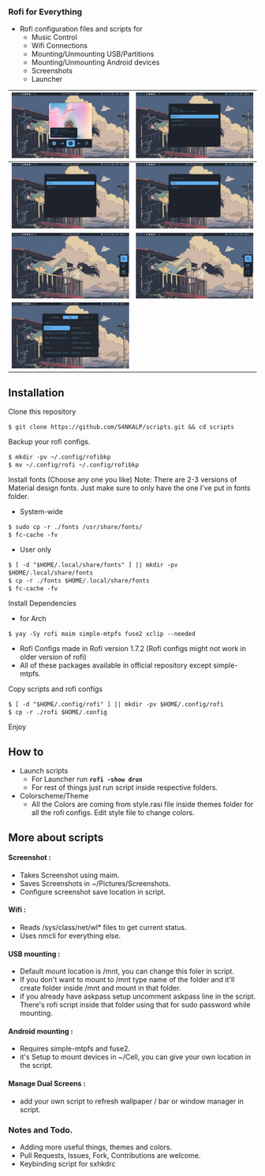 ### Rofi for Everything

* Rofi configuration files and scripts for
  - Music Control
  - Wifi Connections  
  - Mounting/Unmounting USB/Partitions
  - Mounting/Unmounting Android devices
  - Screenshots
  - Launcher


|![img](https://github.com/niraj998/niraj998/blob/main/assets/Rofi/Music.png)|![img](https://github.com/niraj998/niraj998/blob/main/assets/Rofi/Wifi.png)|
|-|-|
|![img](https://github.com/niraj998/niraj998/blob/main/assets/Rofi/USBmount.png)|![img](https://github.com/niraj998/niraj998/blob/main/assets/Rofi/AndroidMount.png)|
|![img](https://github.com/niraj998/niraj998/blob/main/assets/Rofi/Screens.png)|![img](https://github.com/niraj998/niraj998/blob/main/assets/Rofi/Screenshot.png)|
|![img](https://github.com/niraj998/niraj998/blob/main/assets/Rofi/Launcher.png)|

## Installation
Clone this repository
```
$ git clone https://github.com/S4NKALP/scripts.git && cd scripts
```

Backup your rofi configs. 
```
$ mkdir -pv ~/.config/rofibkp
$ mv ~/.config/rofi ~/.config/rofibkp
```
Install fonts (Choose any one you like)
Note: There are 2-3 versions of Material design fonts. Just make sure to only have the one I've put in fonts folder. 
  - System-wide
```
$ sudo cp -r ./fonts /usr/share/fonts/
$ fc-cache -fv
```
  - User only
```
$ [ -d "$HOME/.local/share/fonts" ] || mkdir -pv $HOME/.local/share/fonts
$ cp -r ./fonts $HOME/.local/share/fonts
$ fc-cache -fv
```

Install Dependencies
  - for Arch 
```
$ yay -Sy rofi maim simple-mtpfs fuse2 xclip --needed
```
  - Rofi Configs made in Rofi version 1.7.2 (Rofi configs might not work in older version of rofi)
  - All of these packages available in official repository except simple-mtpfs.

Copy scripts and rofi configs
```
$ [ -d "$HOME/.config/rofi" ] || mkdir -pv $HOME/.config/rofi
$ cp -r ./rofi $HOME/.config
```
Enjoy

## How to
- Launch scripts
  - For Launcher run **`rofi -show drun`**
  - For rest of things just run script inside respective folders.
- Colorscheme/Theme
  - All the Colors are coming from style.rasi file inside themes folder for all the rofi configs. Edit style file to change colors.

## More about scripts

#### Screenshot :
  - Takes Screenshot using maim.
  - Saves Screenshots in ~/Pictures/Screenshots.
  - Configure screenshot save location in script.

#### Wifi :
  - Reads /sys/class/net/wl* files to get current status.
  - Uses nmcli for everything else.

#### USB mounting :
  - Default mount location is /mnt, you can change this foler in script.
  - If you don't want to mount to /mnt type name of the folder and it'll create folder inside /mnt and mount in that folder.
  - if you already have askpass setup uncomment askpass line in the script. There's rofi script inside that folder using that for sudo password while mounting.

#### Android mounting :
  - Requires simple-mtpfs and fuse2.
  - it's Setup to mount devices in ~/Cell, you can give your own location in the script.

#### Manage Dual Screens :
  - add your own script to refresh wallpaper / bar or window manager in script. 

### Notes and Todo.
 - Adding more useful things, themes and colors.
 - Pull Requests, Issues, Fork, Contributions are welcome.
 - Keybinding script for sxhkdrc
